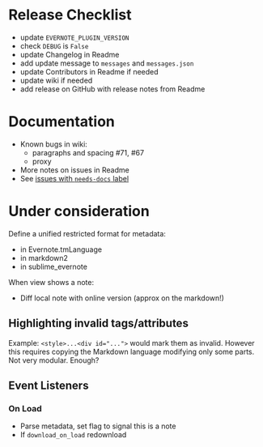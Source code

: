 # Release Checklist

 * update `EVERNOTE_PLUGIN_VERSION`
 * check `DEBUG` is `False`
 * update Changelog in Readme
 * add update message to `messages` and `messages.json`
 * update Contributors in Readme if needed
 * update wiki if needed
 * add release on GitHub with release notes from Readme

# Documentation

 * Known bugs in wiki:
     - paragraphs and spacing #71, #67
     - proxy
 * More notes on issues in Readme
 * See [issues with `needs-docs` label](https://github.com/bordaigorl/sublime-evernote/labels/needs-docs)

# Under consideration

Define a unified restricted format for metadata:

 * in Evernote.tmLanguage
 * in markdown2
 * in sublime_evernote

When view shows a note:

- Diff local note with online version (approx on the markdown!)

## Highlighting invalid tags/attributes

Example: `<style>...<div id="...">` would mark them as invalid.
However this requires copying the Markdown language modifying only some parts.
Not very modular. Enough?

## Event Listeners

### On Load

- Parse metadata, set flag to signal this is a note
- If `download_on_load` redownload
